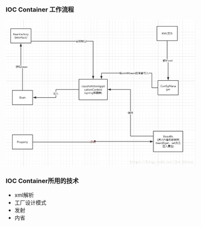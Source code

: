 

### IOC Container 工作流程
![](./Ioc-container-process.png)

### IOC Container所用的技术
- xml解析
- 工厂设计模式
- 发射
- 内省